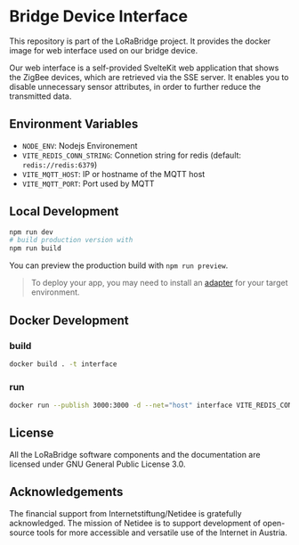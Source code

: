 # Bridge Device Interface

This repository is part of the LoRaBridge project.
It provides the docker image for web interface used on our bridge device.

Our web interface is a self-provided SvelteKit web application that shows the ZigBee devices, which are retrieved via the SSE server. It enables you to disable unnecessary sensor attributes, in order to further reduce the transmitted data.

## Environment Variables
- `NODE_ENV`: Nodejs Environement
- `VITE_REDIS_CONN_STRING`: Connetion string for redis (default: `redis://redis:6379`)
- `VITE_MQTT_HOST`: IP or hostname of the MQTT host
- `VITE_MQTT_PORT`: Port used by MQTT
 
## Local Development

```bash
npm run dev
# build production version with
npm run build
```

You can preview the production build with `npm run preview`.

> To deploy your app, you may need to install an [adapter](https://kit.svelte.dev/docs/adapters) for your target environment.


## Docker Development

### build

```bash
docker build . -t interface
```

### run

```bash
docker run --publish 3000:3000 -d --net="host" interface VITE_REDIS_CONN_STRING=redis://127.0.0.1:6379
```

## License

All the LoRaBridge software components and the documentation are licensed under GNU General Public License 3.0.

## Acknowledgements

The financial support from Internetstiftung/Netidee is gratefully acknowledged. The mission of Netidee is to support development of open-source tools for more accessible and versatile use of the Internet in Austria.
